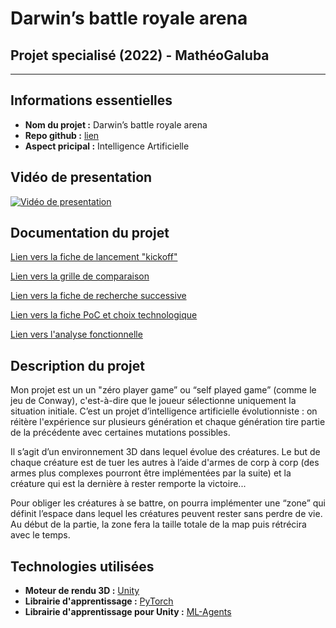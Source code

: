# Darwin’s battle royale arena
## Projet specialisé (2022) - MathéoGaluba

---

## Informations essentielles

- **Nom du projet :** Darwin’s battle royale arena
- **Repo github :** [lien](https://github.com/cegepmatane/projet-specialise-2022-Matheo-Galuba)
- **Aspect pricipal :** Intelligence Artificielle

## Vidéo de presentation

[![Vidéo de presentation](https://img.youtube.com/vi/L8SqIz3clD0/0.jpg)](https://www.youtube.com/watch?v=L8SqIz3clD0)

## Documentation du projet

[Lien vers la fiche de lancement "kickoff"](https://docs.google.com/document/d/1qF1iZAdF3IDPa3s8YlFjtiXWpijnrOiP3hhAlVRNXjY/edit?usp=sharing)

[Lien vers la grille de comparaison](https://docs.google.com/presentation/d/1I9EQ0xb6P17-xXolSpcOsdqIueDFJLrxob3Lt8X8flo/edit?usp=sharing)

[Lien vers la fiche de recherche successive](https://docs.google.com/presentation/d/1UeKL0SS8rF3OlXzoT8Iav-os_3cav_TlNGDJMO1TyPk/edit?usp=sharing)

[Lien vers la fiche PoC et choix technologique](https://docs.google.com/document/d/1ZCOmIQDouk4uAv60toCLpWuOyfnVU_dnbTMCDXv3HIQ/edit?usp=sharing)

[Lien vers l'analyse fonctionnelle](https://docs.google.com/presentation/d/1bdEYoB69v9VMd3qPk5wFryMiO5MysNJJ0BKXZ6yxKao/edit?usp=sharing)

## Description du projet

Mon projet est un un "zéro player game” ou “self played game” (comme le jeu de Conway), c'est-à-dire que le joueur sélectionne uniquement la situation initiale. C’est un projet d’intelligence artificielle évolutionniste : on réitère l'expérience sur plusieurs génération et chaque génération tire partie de la précédente avec certaines mutations possibles.

Il s’agit d’un environnement 3D dans lequel évolue des créatures. Le but de chaque créature est de tuer les autres à l’aide d'armes de corp à corp (des armes plus complexes pourront être implémentées par la suite) et la créature qui est la dernière à rester remporte la victoire...

Pour obliger les créatures à se battre, on pourra implémenter une “zone” qui définit l’espace dans lequel les créatures peuvent rester sans perdre de vie. Au début de la partie, la zone fera la taille totale de la map puis rétrécira avec le temps.

## Technologies utilisées

- **Moteur de rendu 3D :** [Unity](https://unity3d.com/)
- **Librairie d'apprentissage :** [PyTorch](https://pytorch.org/)
- **Librairie d'apprentissage pour Unity :** [ML-Agents](https://unity.com/fr/products/machine-learning-agents)